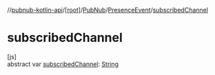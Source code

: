//[pubnub-kotlin-api](../../../../index.md)/[[root]](../../index.md)/[PubNub](../index.md)/[PresenceEvent](index.md)/[subscribedChannel](subscribed-channel.md)

# subscribedChannel

[js]\
abstract var [subscribedChannel](subscribed-channel.md): [String](https://kotlinlang.org/api/latest/jvm/stdlib/kotlin-stdlib/kotlin/-string/index.html)
